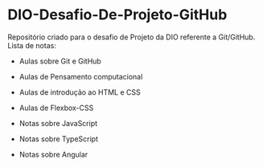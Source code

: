 # DIO-Desafio-De-Projeto-GitHub
Repositório criado para o desafio de Projeto da DIO referente a Git/GitHub. Lista de notas:

* Aulas sobre Git e GitHub

* Aulas de Pensamento computacional

* Aulas de introdução ao HTML e CSS

* Aulas de Flexbox-CSS

* Notas sobre JavaScript

* Notas sobre TypeScript

* Notas sobre Angular

  
